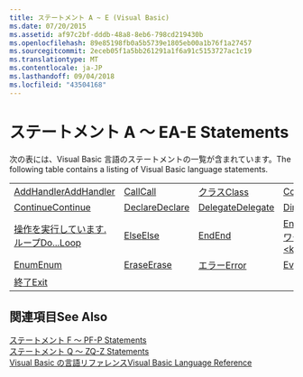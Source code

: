 ```yaml
---
title: ステートメント A ~ E (Visual Basic)
ms.date: 07/20/2015
ms.assetid: af97c2bf-dddb-48a8-8eb6-798cd219430b
ms.openlocfilehash: 89e85198fb0a5b5739e1805eb00a1b76f1a27457
ms.sourcegitcommit: 2eceb05f1a5bb261291a1f6a91c5153727ac1c19
ms.translationtype: MT
ms.contentlocale: ja-JP
ms.lasthandoff: 09/04/2018
ms.locfileid: "43504168"
---
```

# <a name="a-e-statements"></a><span data-ttu-id="a1026-102">ステートメント A ～ E</span><span class="sxs-lookup"><span data-stu-id="a1026-102">A-E Statements</span></span>
<span data-ttu-id="a1026-103">次の表には、Visual Basic 言語のステートメントの一覧が含まれています。</span><span class="sxs-lookup"><span data-stu-id="a1026-103">The following table contains a listing of Visual Basic language statements.</span></span>  
  
|||||  
|---|---|---|---|  
|[<span data-ttu-id="a1026-104">AddHandler</span><span class="sxs-lookup"><span data-stu-id="a1026-104">AddHandler</span></span>](../../../visual-basic/language-reference/statements/addhandler-statement.md)|[<span data-ttu-id="a1026-105">Call</span><span class="sxs-lookup"><span data-stu-id="a1026-105">Call</span></span>](../../../visual-basic/language-reference/statements/call-statement.md)|[<span data-ttu-id="a1026-106">クラス</span><span class="sxs-lookup"><span data-stu-id="a1026-106">Class</span></span>](../../../visual-basic/language-reference/statements/class-statement.md)|[<span data-ttu-id="a1026-107">Const</span><span class="sxs-lookup"><span data-stu-id="a1026-107">Const</span></span>](../../../visual-basic/language-reference/statements/const-statement.md)|  
|[<span data-ttu-id="a1026-108">Continue</span><span class="sxs-lookup"><span data-stu-id="a1026-108">Continue</span></span>](../../../visual-basic/language-reference/statements/continue-statement.md)|[<span data-ttu-id="a1026-109">Declare</span><span class="sxs-lookup"><span data-stu-id="a1026-109">Declare</span></span>](../../../visual-basic/language-reference/statements/declare-statement.md)|[<span data-ttu-id="a1026-110">Delegate</span><span class="sxs-lookup"><span data-stu-id="a1026-110">Delegate</span></span>](../../../visual-basic/language-reference/statements/delegate-statement.md)|[<span data-ttu-id="a1026-111">Dim</span><span class="sxs-lookup"><span data-stu-id="a1026-111">Dim</span></span>](../../../visual-basic/language-reference/statements/dim-statement.md)|  
|[<span data-ttu-id="a1026-112">操作を実行しています.ループ</span><span class="sxs-lookup"><span data-stu-id="a1026-112">Do...Loop</span></span>](../../../visual-basic/language-reference/statements/do-loop-statement.md)|[<span data-ttu-id="a1026-113">Else</span><span class="sxs-lookup"><span data-stu-id="a1026-113">Else</span></span>](../../../visual-basic/language-reference/statements/else-statement.md)|[<span data-ttu-id="a1026-114">End</span><span class="sxs-lookup"><span data-stu-id="a1026-114">End</span></span>](../../../visual-basic/language-reference/statements/end-statement.md)|[<span data-ttu-id="a1026-115">End \<キーワード></span><span class="sxs-lookup"><span data-stu-id="a1026-115">End \<keyword></span></span>](../../../visual-basic/language-reference/statements/end-keyword-statement.md)|  
|[<span data-ttu-id="a1026-116">Enum</span><span class="sxs-lookup"><span data-stu-id="a1026-116">Enum</span></span>](../../../visual-basic/language-reference/statements/enum-statement.md)|[<span data-ttu-id="a1026-117">Erase</span><span class="sxs-lookup"><span data-stu-id="a1026-117">Erase</span></span>](../../../visual-basic/language-reference/statements/erase-statement.md)|[<span data-ttu-id="a1026-118">エラー</span><span class="sxs-lookup"><span data-stu-id="a1026-118">Error</span></span>](../../../visual-basic/language-reference/statements/error-statement.md)|[<span data-ttu-id="a1026-119">Event</span><span class="sxs-lookup"><span data-stu-id="a1026-119">Event</span></span>](../../../visual-basic/language-reference/statements/event-statement.md)|  
|[<span data-ttu-id="a1026-120">終了</span><span class="sxs-lookup"><span data-stu-id="a1026-120">Exit</span></span>](../../../visual-basic/language-reference/statements/exit-statement.md)||||  
  
## <a name="see-also"></a><span data-ttu-id="a1026-121">関連項目</span><span class="sxs-lookup"><span data-stu-id="a1026-121">See Also</span></span>  
 [<span data-ttu-id="a1026-122">ステートメント F ～ P</span><span class="sxs-lookup"><span data-stu-id="a1026-122">F-P Statements</span></span>](../../../visual-basic/language-reference/statements/f-p-statements.md)  
 [<span data-ttu-id="a1026-123">ステートメント Q ～ Z</span><span class="sxs-lookup"><span data-stu-id="a1026-123">Q-Z Statements</span></span>](../../../visual-basic/language-reference/statements/q-z-statements.md)  
 [<span data-ttu-id="a1026-124">Visual Basic の言語リファレンス</span><span class="sxs-lookup"><span data-stu-id="a1026-124">Visual Basic Language Reference</span></span>](../../../visual-basic/language-reference/index.md)
